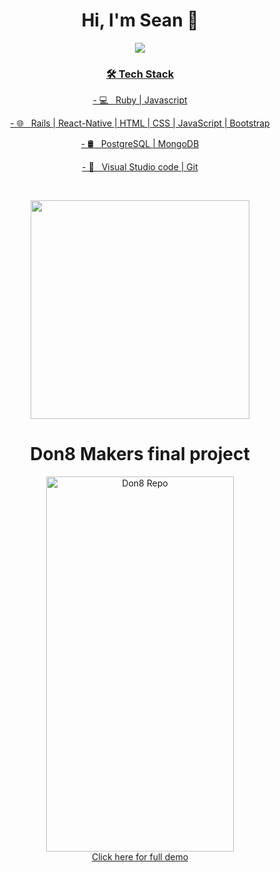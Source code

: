 <h1 align='center'>
  Hi, I'm Sean 👋 
</h1>

<p  align='center'>
  <a href="https://www.linkedin.com/in/sean-edwards-654a09195/"> <img src="https://img.shields.io/badge/linkedin-%230077B5.svg?&style=for-the-badge&logo=linkedin&logoColor=white" />
 </p>

<h3 align='center'>🛠 Tech Stack</h3>
<p  align='center'>
- 💻 &nbsp; Ruby | Javascript 
</p> 
<p  align='center'>
- 🌐 &nbsp; Rails | React-Native | HTML | CSS | JavaScript | Bootstrap 
</p>
<p  align='center'>
- 🛢 &nbsp; PostgreSQL | MongoDB
</p>
<p  align='center'>
- 🔧 &nbsp; Visual Studio code | Git
</p>
</br>
<p align='center'>
  <a href="#"><img src="https://github-readme-stats.vercel.app/api?username=bear99a9&show_icons=true&count_private=true&theme=dark" width="350"></a>
</p>

<H1 align='center'>Don8 Makers final project </H1>
<p align='center'>
<a href="https://github.com/bear99a9/don8#readme" target="_blank"><img src="https://github.com/bear99a9/don8/blob/main/assets/ezgif.com-gif-maker.gif" 
alt="Don8 Repo" width="300" height="600"/></br>Click here for full demo</a>
</p>
</p>
